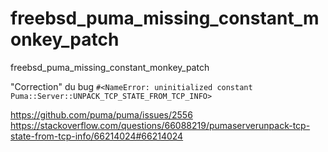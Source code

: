 # freebsd_puma_missing_constant_monkey_patch
freebsd_puma_missing_constant_monkey_patch

"Correction" du bug `#<NameError: uninitialized constant Puma::Server::UNPACK_TCP_STATE_FROM_TCP_INFO>`

https://github.com/puma/puma/issues/2556
https://stackoverflow.com/questions/66088219/pumaserverunpack-tcp-state-from-tcp-info/66214024#66214024

